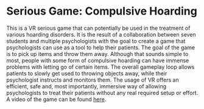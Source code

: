 # Serious Game: Compulsive Hoarding
 
This is a VR serious game that can potentially be used in the treatment of various hoarding disorders. It is the result of a collaboration between seven students and multiple psychologists with the goal to create a game that psychologists can use as a tool to help their patients. The goal of the game is to pick up items and throw them away. Although that sounds simple to most, people with some form of compulsive hoarding can have immense problems with letting go of certain items. The overall gameplay loop allows patients to slowly get used to throwing objects away, while their psychologist instructs and monitors them. The usage of VR offers an efficient, safe and, most importantly, immersive way of allowing psychologists to treat their patients without any real required setup or effort. A video of the game can be found [here](https://games.hs-kempten.de/vr-simulation-zur-behandlung-des-messie-syndroms/).
